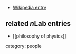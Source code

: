 


* [Wikipedia entry](https://en.wikipedia.org/wiki/Lawrence_Sklar)

## related $n$Lab entries 

* [[philosophy of physics]]

category: people
